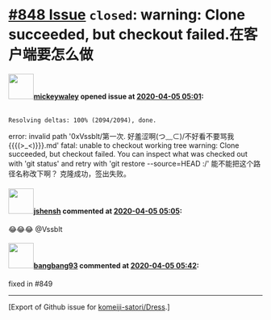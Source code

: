 # [\#848 Issue](https://github.com/komeiji-satori/Dress/issues/848) `closed`: warning: Clone succeeded, but checkout failed.在客户端要怎么做

#### <img src="https://avatars.githubusercontent.com/u/22206973?v=4" width="50">[mickeywaley](https://github.com/mickeywaley) opened issue at [2020-04-05 05:01](https://github.com/komeiji-satori/Dress/issues/848):

                                                                            Resolving deltas: 100% (2094/2094), done.
error: invalid path '0xVssblt/第一次. 好羞涩啊(つ﹏⊂)/不好看不要骂我{{{(>_<)}}}.md'
fatal: unable to checkout working tree
warning: Clone succeeded, but checkout failed.
You can inspect what was checked out with 'git status'
and retry with 'git restore --source=HEAD :/'
能不能把这个路径名称改下啊？
克隆成功，签出失败。

#### <img src="https://avatars.githubusercontent.com/u/11555188?u=a30048e930d245fed6f3ced3ecb01e97b9f3f6cc&v=4" width="50">[jshensh](https://github.com/jshensh) commented at [2020-04-05 05:05](https://github.com/komeiji-satori/Dress/issues/848#issuecomment-609360167):

😂😂😂 @Vssblt

#### <img src="https://avatars.githubusercontent.com/u/3430784?v=4" width="50">[bangbang93](https://github.com/bangbang93) commented at [2020-04-05 05:42](https://github.com/komeiji-satori/Dress/issues/848#issuecomment-609362907):

fixed in #849


-------------------------------------------------------------------------------



[Export of Github issue for [komeiji-satori/Dress](https://github.com/komeiji-satori/Dress).]
